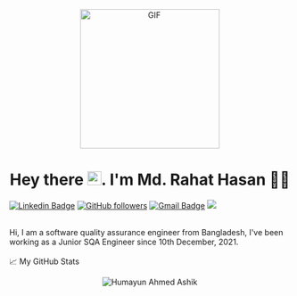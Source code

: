 <div align="center">
<img align="center" alt="GIF" height="250px" src="https://media.giphy.com/media/du3J3cXyzhj75IOgvA/giphy.gif" />

# Hey there <img src="https://media.giphy.com/media/hvRJCLFzcasrR4ia7z/giphy.gif" width="25px">. I'm Md. Rahat Hasan 👨‍🎓
</div>

[![Linkedin Badge](https://img.shields.io/badge/-Md.%20Rahat%20Hasan-blue?style=social&logo=Linkedin&logoColor=blue&link=https://www.linkedin.com/in/ashikruet133068/)](https://www.linkedin.com/in/md-rahat-hasan-0b8292178/)
 [![GitHub followers](https://img.shields.io/github/followers/3024k?label=Follow&style=social)](https://github.com/3024k/?tab=follow) 
 [![Gmail Badge](https://img.shields.io/badge/-rahatcsejnu@gmail.com-c14438?style=social&logo=Gmail&logoColor=red&link=mailto:rahatcsejnu@gmail.com)](mailto:rahatcsejnu@gmail.com) 
 ![](https://visitor-badge.glitch.me/badge?page_id=3024k.3024k) 

<br />
Hi, I am a software quality assurance engineer from Bangladesh, I've been working as a Junior SQA Engineer since 10th December, 2021.
<br />
<br />
  
<summary>📈 My GitHub Stats</summary>

<p align="center"> <img src="https://github-readme-stats.vercel.app/api?username=3024k&show_icons=true&theme=gotham" alt="Humayun Ahmed Ashik" />

</details>

